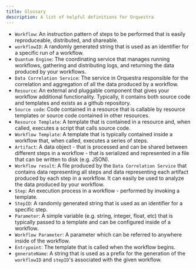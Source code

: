 ```yaml
---
title: Glossary
description: A list of helpful definitions for Orquestra
---
```


- `Workflow`: An instruction pattern of steps to be performed that is easily reproduceable, distributed, and shareable. 
- `workflowID`: A randomly generated string that is used as an identifier for a specific run of a workflow.
- `Quantum Engine`: The coordinating service that manages running workflows, gathering and distributing logs, and returning the data produced by your workflows.
- `Data Correlation Service`: The service in Orquestra responsible for the correlation and aggregation of all the data produced by a workflow.
- `Resource`: An external and pluggable component that gives your workflow additional functionality. Typically, it contains both source code and templates and exists as a github repository. 
- `Source code`: Code contained in a resource that is callable by resource templates or source code contained in other resources.
- `Resource Template`: A template that is contained in a resource and, when called, executes a script that calls source code. 
- `Workflow Template`: A template that is typically contained inside a workflow that, when called, executes a series of steps.
- `Artifact`: A data object - that is processed and can be shared between different steps in a workflow - that is serialized and represented in a file that can be written to disk (e.g. JSON). 
- `Workflow result`: A file produced by the `Data Correlation Service` that contains data representing all steps and data representing each artifact produced by each step in a workflow. It can easily be used to analyze the data produced by your workflow.
- `Step`: An execution process in a workflow - performed by invoking a template.
- `StepID`: A randomly generated string that is used as an identifier for a specific step.
- `Parameter`: A simple variable (e.g. string, integer, float, etc) that is typically passed to a template and can be configured inside of a workflow.
- `Workflow Parameter`: A parameter which can be referred to anywhere inside of the workflow. 
- `Entrypoint`: The template that is called when the workflow begins.
- `generateName`: A string that is used as a prefix for the generation of the `workflowID` and `stepID`'s associated with the given workflow.